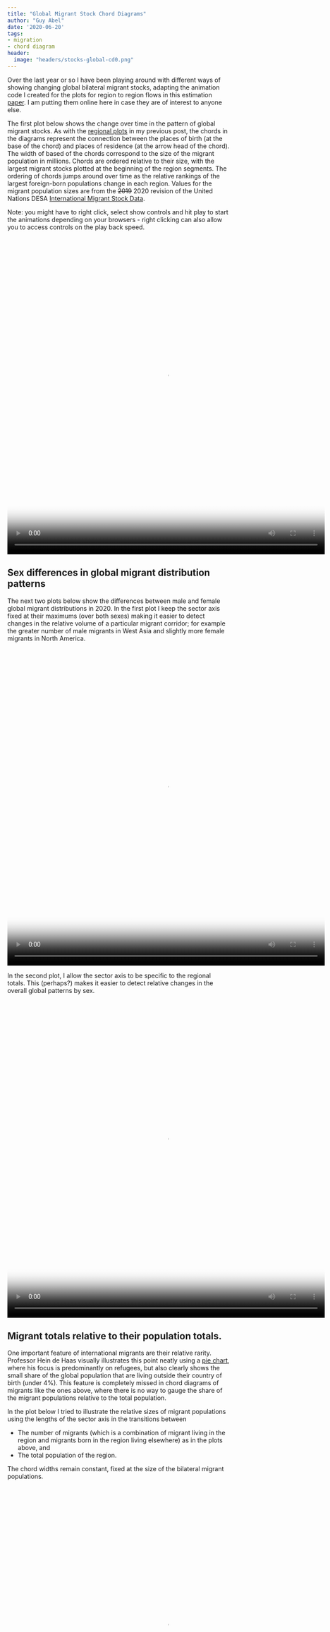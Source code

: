 ```yaml
---
title: "Global Migrant Stock Chord Diagrams"
author: "Guy Abel"
date: '2020-06-20'
tags:
- migration
- chord diagram
header:
  image: "headers/stocks-global-cd0.png"
---
```


Over the last year or so I have been playing around with different ways of showing changing global bilateral migrant stocks, adapting the animation code I created for the plots for region to region flows in this estimation [paper](https://www.nature.com/articles/s41597-019-0089-3). I am putting them online here in case they are of interest to anyone else.

The first plot below shows the change over time in the pattern of global migrant stocks. As with the [regional plots](http://guyabel.com/post/migrant-stock-chord-digrams) in my previous post, the chords in the diagrams represent the connection between the places of birth (at the base of the chord) and places of residence (at the arrow head of the chord). The width of based of the chords correspond to the size of the migrant population in millions. Chords are ordered relative to their size, with the largest migrant stocks plotted at the beginning of the region segments. The ordering of chords jumps around over time as the relative rankings of the largest foreign-born populations change in each region. Values for the migrant population sizes are from the ~~2019~~ 2020 revision of the United Nations DESA [International Migrant Stock Data](https://www.un.org/development/desa/pd/content/international-migrant-stock). 

Note: you might have to right click, select show controls and hit play to start the animations depending on your browsers - right clicking can also allow you to access controls on the play back speed.

<video loop="loop" width="720" height="720" poster="/img/cd-stock-global/ims-abel-global.png" controls>
  <source src="/img/cd-stock-global/ims-abel-global.mp4" type="video/mp4" />
</video>

## <a id="sex"></a> Sex differences in global migrant distribution patterns

The next two plots below show the differences between male and female global migrant distributions in 2020. In the first plot I keep the sector axis fixed at their maximums (over both sexes) making it easier to detect changes in the relative volume of a particular migrant corridor; for example the greater number of male migrants in West Asia and slightly more female migrants in North America.

<video loop="loop" width="720" height="720" poster="/img/cd-stock-global/ims-abel-sex1.png" controls>
  <source src="/img/cd-stock-global/ims-abel-sex1.mp4" type="video/mp4" />
</video>

In the second plot, I allow the sector axis to be specific to the regional totals. This (perhaps?) makes it easier to detect relative changes in the overall global patterns by sex. 

<video loop="loop" width="720" height="720" poster="/img/cd-stock-global/ims-abel-sex2.png" controls>
  <source src="/img/cd-stock-global/ims-abel-sex2.mp4" type="video/mp4" />
</video>


## <a id="population"></a> Migrant totals relative to their population totals.
 
One important feature of international migrants are their relative rarity. Professor Hein de Haas visually illustrates this point neatly using a [pie chart](http://heindehaas.blogspot.com/2016/08/refugees-small-and-relatively-stable.html), where his focus is predominantly on refugees, but also clearly shows the small share of the global population that are living outside their country of birth (under 4%). This feature is completely missed in chord diagrams of migrants like the ones above, where there is no way to gauge the share of the migrant populations relative to the total population. 

In the plot below I tried to illustrate the relative sizes of migrant populations using the lengths of the sector axis in the transitions between

  - The number of migrants (which is a combination of migrant living in the region and migrants born in the region living elsewhere) as in the plots above, and  
  - The total population of the region.
    
The chord widths remain constant, fixed at the size of the bilateral migrant populations.

<video loop="loop" width="720" height="720" poster="/img/cd-stock-global/ims-abel-pop.png" controls>
  <source src="/img/cd-stock-global/ims-abel-pop.mp4" type="video/mp4" />
</video>


## R Code

These plots were all produced in R, primarily using the `chordDiagram()` function in the  [circlize](https://jokergoo.github.io/circlize_book/book/the-chorddiagram-function.html) package. A while ago I wrote a [post](http://guyabel.com/post/animated-directional-chord-diagrams) with details on creating animated chord diagrams. The specific code for the plots above gets a bit overwhelming (and is poorly commented) so I am hesitant to put it online, especially because the more complicated parts for defining the lines for the global regions can now be done much more easily using the new `group` argument in the `chordDiagram()` function, as described in a recent [post](https://jokergoo.github.io/2020/06/08/multiple-group-chord-diagram/) by the circlize package creator Zuguang Gu.
